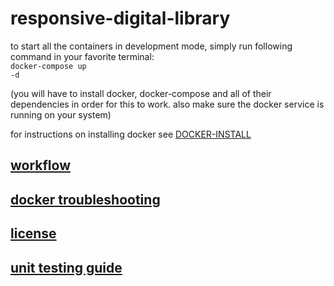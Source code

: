 # responsive-digital-library

to start all the containers in development mode, simply run following command in your favorite terminal:
<br><code>docker-compose up -d</code>

(you will have to install docker, docker-compose and all of their dependencies in order for this to work. also make sure the docker service is running on your system)

for instructions on installing docker see [DOCKER-INSTALL](DOCKER-INSTALL.md)

## [workflow](WORKFLOW.md)

## [docker troubleshooting](DOCKER-TROUBLESHOOTING.md)

## [license](LICENSE)

## [unit testing guide](UNIT-TEST-GUIDE.md)
